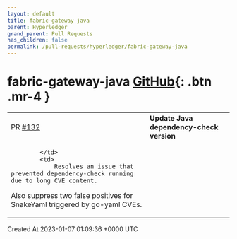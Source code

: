 ```yaml
---
layout: default
title: fabric-gateway-java
parent: Hyperledger
grand_parent: Pull Requests
has_children: false
permalink: /pull-requests/hyperledger/fabric-gateway-java
---
```


# fabric-gateway-java <span class="fs-3 right-align">[GitHub](https://github.com/hyperledger/fabric-gateway-java){: .btn .mr-4 }</span>


<div>
    <table>
        <tr>
            <td>
                PR <a href="https://github.com/hyperledger/fabric-gateway-java/pull/132" class=".btn">#132</a>
            </td>
            <td>
                <b>
                    Update Java dependency-check version
                </b>
            </td>
        </tr>
        <tr>
            <td>
                
            </td>
            <td>
                Resolves an issue that prevented dependency-check running due to long CVE content.

Also suppress two false positives for SnakeYaml triggered by go-yaml CVEs.
            </td>
        </tr>
    </table>
    <div class="right-align">
        Created At 2023-01-07 01:09:36 +0000 UTC
    </div>
</div>

